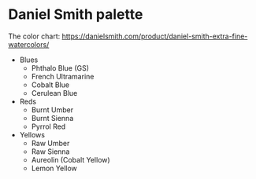 # Daniel Smith palette

The color chart: <https://danielsmith.com/product/daniel-smith-extra-fine-watercolors/>

* Blues
  * Phthalo Blue (GS)
  * French Ultramarine
  * Cobalt Blue
  * Cerulean Blue
* Reds
  * Burnt Umber
  * Burnt Sienna
  * Pyrrol Red
* Yellows
  * Raw Umber
  * Raw Sienna
  * Aureolin (Cobalt Yellow)
  * Lemon Yellow
